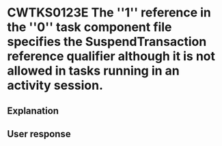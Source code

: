 # CWTKS0123E The ''1'' reference in the ''0'' task component file specifies the SuspendTransaction reference qualifier although it is not allowed in tasks running in an activity session.

## Explanation

## User response